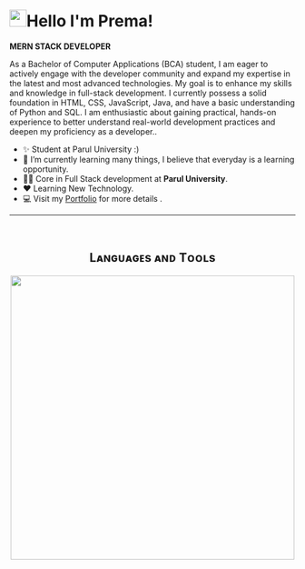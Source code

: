
<!--Shinchan image
<div>
  <img align="right",  width="30%" src="https://w7.pngwing.com/pngs/96/298/png-transparent-shin-chan-illustration-crayon-shin-chan-shinnosuke-nohara-drawing-donald-duck-animated-film-donald-duck-comics-child-heroes.png">
</div>
-->

<!--Header Name-->
# <img src="https://emojis.slackmojis.com/emojis/images/1531849430/4246/blob-sunglasses.gif?1531849430" width="30"/>Hello I'm Prema! 
<b> MERN STACK DEVELOPER </b>
<br /> 

<!--Start Intro-->               
<p align="left">As a Bachelor of Computer Applications (BCA) student, I am eager to actively engage with the developer community and expand my expertise in the latest and most advanced technologies. My goal is to enhance my skills and knowledge in full-stack development. I currently possess a solid foundation in HTML, CSS, JavaScript, Java, and have a basic understanding of Python and SQL. I am enthusiastic about gaining practical, hands-on experience to better understand real-world development practices and deepen my proficiency as a developer..</p>

- ✨ Student at Parul University :)
- 🌱 I’m currently learning many things, I believe that everyday is a learning opportunity.
- 💁‍♂️ Core in Full Stack development at **Parul University**.
- ❤ Learning New Technology.
- 💻 Visit my [Portfolio]() for more details .
<!--End Intro-->




---
<br />

<!--Languages and Tools Section-->       
<h2 align="center">Lᴀɴɢᴜᴀɢᴇs ᴀɴᴅ Tᴏᴏʟs</h2> 
<p align="center">
<img width="500px"  src="https://skillicons.dev/icons?i=py,java,js,html,css,react,git&perline=10"  />
</p>
<br />






<!---
Premamahto/Premamahto is a ✨ special ✨ repository because its `README.md` (this file) appears on your GitHub profile.
You can click the Preview link to take a look at your changes.
--->
